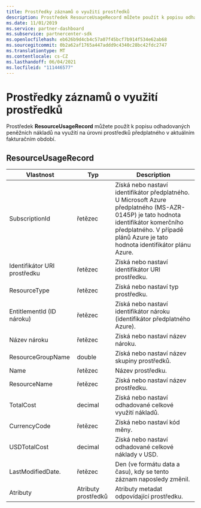 ```yaml
---
title: Prostředky záznamů o využití prostředků
description: Prostředek ResourceUsageRecord můžete použít k popisu odhadovaných peněžních nákladů na využití na úrovni prostředků předplatného v aktuálním fakturačním období.
ms.date: 11/01/2019
ms.service: partner-dashboard
ms.subservice: partnercenter-sdk
ms.openlocfilehash: eb626b9d4cb4c57a07f45bcf7b914f534e62ab68
ms.sourcegitcommit: 0b2a62af1765a447addd9c4340c28bc42fdc2747
ms.translationtype: MT
ms.contentlocale: cs-CZ
ms.lasthandoff: 06/04/2021
ms.locfileid: "111446577"
---
```

# <a name="resource-usage-record-resources"></a>Prostředky záznamů o využití prostředků

Prostředek **ResourceUsageRecord** můžete použít k popisu odhadovaných peněžních nákladů na využití na úrovni prostředků předplatného v aktuálním fakturačním období.

## <a name="resourceusagerecord"></a>ResourceUsageRecord

| Vlastnost          | Typ               | Description                                                                                                                                                                                                |
|-------------------|--------------------|------------------------------------------------------------------------------------------------------------------------------------------------------------------------------------------------------------|
| SubscriptionId    | řetězec             | Získá nebo nastaví identifikátor předplatného. U Microsoft Azure předplatného (MS-AZR-0145P) je tato hodnota identifikátor komerčního předplatného. V případě plánů Azure je tato hodnota identifikátor plánu Azure. |
| Identifikátor URI prostředku       | řetězec             | Získá nebo nastaví identifikátor URI prostředku.                                                                                                                                                                            |
| ResourceType      | řetězec             | Získá nebo nastaví typ prostředku.                                                                                                                                                                            |
| EntitlementId (ID nároku)     | řetězec             | Získá nebo nastaví identifikátor nároku (identifikátor předplatného Azure).                                                                                                                               |
| Název nároku   | řetězec             | Získá nebo nastaví název nároku.                                                                                                                                                                         |
| ResourceGroupName | double             | Získá nebo nastaví název skupiny prostředků.                                                                                                                                                                      |
| Name              | řetězec             | Název prostředku.                                                                                                                                                                                  |
| ResourceName      | řetězec             | Získá nebo nastaví název prostředku.                                                                                                                                                                     |
| TotalCost         | decimal            | Získá nebo nastaví odhadované celkové využití nákladů.                                                                                                                                                               |
| CurrencyCode      | řetězec             | Získá nebo nastaví kód měny.                                                                                                                                                                            |
| USDTotalCost      | decimal            | Získá nebo nastaví odhadované celkové náklady v USD.                                                                                                                                                              |
| LastModifiedDate.  | řetězec             | Den (ve formátu data a času), kdy se tento záznam naposledy změnil.                                                                                                                                          |
| Atributy        | Atributy prostředků | Atributy metadat odpovídající prostředku.                                                                                                                                                     |
